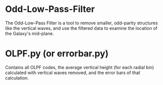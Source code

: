 # Odd-Low-Pass-Filter
The Odd-Low-Pass Filter is a tool to remove smaller, odd-parity structures like the vertical waves, and use the filtered data to examine the location of the Galaxy's mid-plane.

# OLPF.py (or errorbar.py)
Contains all OLPF codes, the average vertical height (for each radial bin) calculated with vertical waves removed, and the error bars of that calculation.

# 

